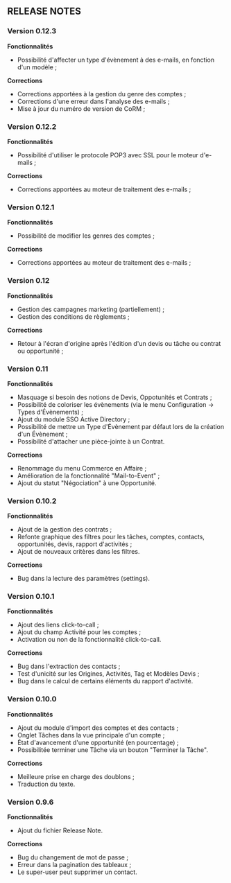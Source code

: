 ## RELEASE NOTES

### Version 0.12.3

**Fonctionnalités**
 * Possibilité d'affecter un type d'évènement à des e-mails, en fonction d'un modèle ;

**Corrections**
 * Corrections apportées à la gestion du genre des comptes ;
 * Corrections d'une erreur dans l'analyse des e-mails ;
 * Mise à jour du numéro de version de CoRM ;

### Version 0.12.2

**Fonctionnalités**
 * Possibilité d'utiliser le protocole POP3 avec SSL pour le moteur d'e-mails ;

**Corrections**
 * Corrections apportées au moteur de traitement des e-mails ;

### Version 0.12.1

**Fonctionnalités**
 * Possibilité de modifier les genres des comptes ;

**Corrections**
 * Corrections apportées au moteur de traitement des e-mails ;

### Version 0.12

**Fonctionnalités**
 * Gestion des campagnes marketing (partiellement) ;
 * Gestion des conditions de règlements ;

**Corrections**
 * Retour à l'écran d'origine après l'édition d'un devis ou tâche ou contrat ou opportunité ;

### Version 0.11

**Fonctionnalités**
 * Masquage si besoin des notions de Devis, Oppotunités et Contrats ;
 * Possibilité de coloriser les évènements (via le menu Configuration -> Types d'Évènements) ;
 * Ajout du module SSO Active Directory ;
 * Possibilité de mettre un Type d'Évènement par défaut lors de la création d'un Évènement ;
 * Possibilité d'attacher une pièce-jointe à un Contrat.

**Corrections**
 * Renommage du menu Commerce en Affaire ;
 * Amélioration de la fonctionnalité "Mail-to-Event" ;
 * Ajout du statut "Négociation" à une Opportunité.

### Version 0.10.2

**Fonctionnalités**
 * Ajout de la gestion des contrats ;
 * Refonte graphique des filtres pour les tâches, comptes, contacts, opportunités, devis, rapport d'activités ;
 * Ajout de nouveaux critères dans les filtres.

**Corrections**
 * Bug dans la lecture des paramètres (settings).

### Version 0.10.1

**Fonctionnalités**
 * Ajout des liens click-to-call ;
 * Ajout du champ Activité pour les comptes ;
 * Activation ou non de la fonctionnalité click-to-call.
 
**Corrections**
 * Bug dans l'extraction des contacts ;
 * Test d'unicité sur les Origines, Activités, Tag et Modèles Devis ;
 * Bug dans le calcul de certains éléments du rapport d'activité.

### Version 0.10.0

**Fonctionnalités**
 * Ajout du module d'import des comptes et des contacts ;
 * Onglet Tâches dans la vue principale d'un compte ;
 * État d'avancement d'une opportunité (en pourcentage) ;
 * Possibilitée terminer une Tâche via un bouton "Terminer la Tâche".
 
**Corrections**
 * Meilleure prise en charge des doublons ;
 * Traduction du texte.
 
### Version 0.9.6

**Fonctionnalités**
 * Ajout du fichier Release Note.

**Corrections**
 * Bug du changement de mot de passe ;
 * Erreur dans la pagination des tableaux ;
 * Le super-user peut supprimer un contact.